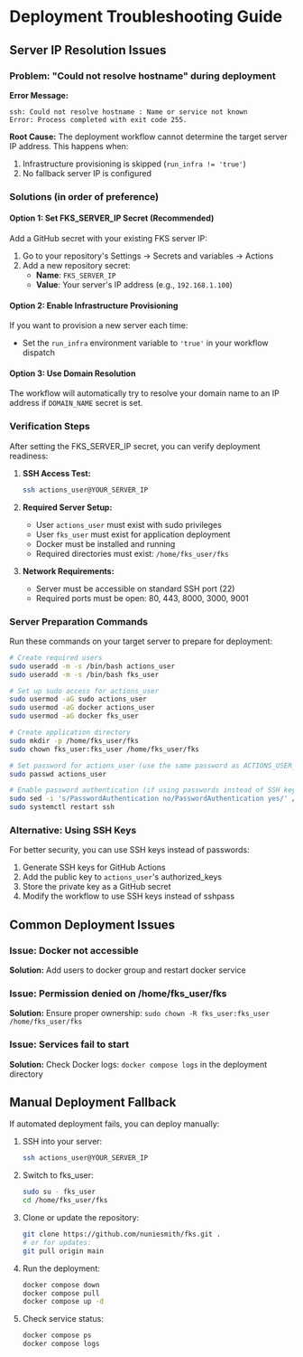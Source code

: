 # Deployment Troubleshooting Guide

## Server IP Resolution Issues

### Problem: "Could not resolve hostname" during deployment

**Error Message:**

```
ssh: Could not resolve hostname : Name or service not known
Error: Process completed with exit code 255.
```

**Root Cause:**
The deployment workflow cannot determine the target server IP address. This happens when:

1. Infrastructure provisioning is skipped (`run_infra != 'true'`)
2. No fallback server IP is configured

### Solutions (in order of preference)

#### Option 1: Set FKS_SERVER_IP Secret (Recommended)

Add a GitHub secret with your existing FKS server IP:

1. Go to your repository's Settings → Secrets and variables → Actions
2. Add a new repository secret:
   - **Name**: `FKS_SERVER_IP`
   - **Value**: Your server's IP address (e.g., `192.168.1.100`)

#### Option 2: Enable Infrastructure Provisioning

If you want to provision a new server each time:

- Set the `run_infra` environment variable to `'true'` in your workflow dispatch

#### Option 3: Use Domain Resolution

The workflow will automatically try to resolve your domain name to an IP address if `DOMAIN_NAME` secret is set.

### Verification Steps

After setting the FKS_SERVER_IP secret, you can verify deployment readiness:

1. **SSH Access Test:**

   ```bash
   ssh actions_user@YOUR_SERVER_IP
   ```

2. **Required Server Setup:**
   - User `actions_user` must exist with sudo privileges
   - User `fks_user` must exist for application deployment
   - Docker must be installed and running
   - Required directories must exist: `/home/fks_user/fks`

3. **Network Requirements:**
   - Server must be accessible on standard SSH port (22)
   - Required ports must be open: 80, 443, 8000, 3000, 9001

### Server Preparation Commands

Run these commands on your target server to prepare for deployment:

```bash
# Create required users
sudo useradd -m -s /bin/bash actions_user
sudo useradd -m -s /bin/bash fks_user

# Set up sudo access for actions_user
sudo usermod -aG sudo actions_user
sudo usermod -aG docker actions_user
sudo usermod -aG docker fks_user

# Create application directory
sudo mkdir -p /home/fks_user/fks
sudo chown fks_user:fks_user /home/fks_user/fks

# Set password for actions_user (use the same password as ACTIONS_USER_PASSWORD secret)
sudo passwd actions_user

# Enable password authentication (if using passwords instead of SSH keys)
sudo sed -i 's/PasswordAuthentication no/PasswordAuthentication yes/' /etc/ssh/sshd_config
sudo systemctl restart ssh
```

### Alternative: Using SSH Keys

For better security, you can use SSH keys instead of passwords:

1. Generate SSH keys for GitHub Actions
2. Add the public key to `actions_user`'s authorized_keys
3. Store the private key as a GitHub secret
4. Modify the workflow to use SSH keys instead of sshpass

## Common Deployment Issues

### Issue: Docker not accessible

**Solution:** Add users to docker group and restart docker service

### Issue: Permission denied on /home/fks_user/fks

**Solution:** Ensure proper ownership: `sudo chown -R fks_user:fks_user /home/fks_user/fks`

### Issue: Services fail to start

**Solution:** Check Docker logs: `docker compose logs` in the deployment directory

## Manual Deployment Fallback

If automated deployment fails, you can deploy manually:

1. SSH into your server:

   ```bash
   ssh actions_user@YOUR_SERVER_IP
   ```

2. Switch to fks_user:

   ```bash
   sudo su - fks_user
   cd /home/fks_user/fks
   ```

3. Clone or update the repository:

   ```bash
   git clone https://github.com/nuniesmith/fks.git .
   # or for updates:
   git pull origin main
   ```

4. Run the deployment:

   ```bash
   docker compose down
   docker compose pull
   docker compose up -d
   ```

5. Check service status:

   ```bash
   docker compose ps
   docker compose logs
   ```
